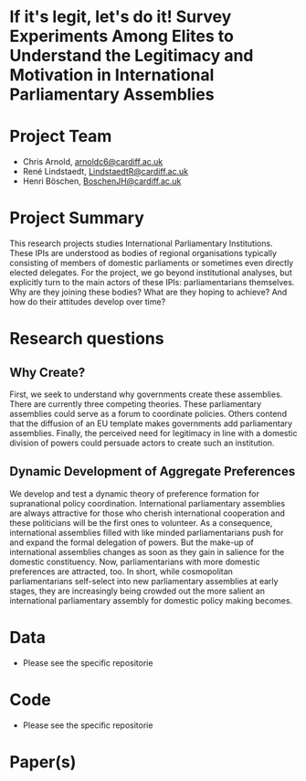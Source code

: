 If it's legit, let's do it! Survey Experiments Among Elites to Understand the Legitimacy and Motivation in International Parliamentary Assemblies
================

# Project Team
* Chris Arnold, arnoldc6@cardiff.ac.uk
* René Lindstaedt, LindstaedtR@cardiff.ac.uk
* Henri Böschen, BoschenJH@cardiff.ac.uk

# Project Summary
This research projects studies International Parliamentary Institutions. These IPIs are understood as bodies of regional organisations typically consisting of members of domestic parliaments or sometimes even directly elected delegates. For the project, we go beyond institutional analyses, but explicitly turn to the main actors of these IPIs: parliamentarians themselves. Why are they joining these bodies? What are they hoping to achieve? And how do their attitudes develop over time?

# Research questions
## Why Create?
First, we seek to understand why governments create these assemblies. There are currently three competing theories. These parliamentary assemblies could serve as a forum to coordinate policies. Others contend that the diffusion of an EU template makes governments add parliamentary assemblies. Finally, the perceived need for legitimacy in line with a domestic division of powers could persuade actors to create such an institution.


## Dynamic Development of Aggregate Preferences
We develop and test a dynamic theory of preference formation for supranational policy coordination. International parliamentary assemblies are always attractive for those who cherish international cooperation and these politicians will be the first ones to volunteer. As a consequence, international assemblies filled with like minded parliamentarians push for and expand the formal delegation of powers. But the make-up of international assemblies changes as soon as they gain in salience for the domestic constituency. Now, parliamentarians with more domestic preferences are attracted, too. In short, while cosmopolitan parliamentarians self-select into new parliamentary assemblies at early stages, they are increasingly being crowded out the more salient an international parliamentary assembly for domestic policy making becomes.

# Data
- Please see the specific repositorie

# Code
- Please see the specific repositorie

# Paper(s)



